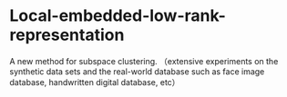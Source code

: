 # Local-embedded-low-rank-representation
A new method for subspace clustering. （extensive experiments on the synthetic data sets and the real-world database such as face image database,  handwritten digital database, etc）
